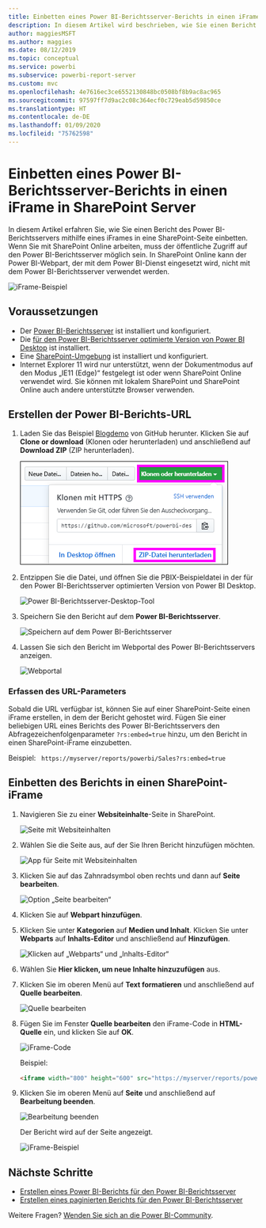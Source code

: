 ```yaml
---
title: Einbetten eines Power BI-Berichtsserver-Berichts in einen iFrame in SharePoint Server
description: In diesem Artikel wird beschrieben, wie Sie einen Bericht des Power BI-Berichtsservers in einen iFrame in SharePoint Server einbetten.
author: maggiesMSFT
ms.author: maggies
ms.date: 08/12/2019
ms.topic: conceptual
ms.service: powerbi
ms.subservice: powerbi-report-server
ms.custom: mvc
ms.openlocfilehash: 4e7616ec3ce6552130848bc0508bf8b9ac8ac965
ms.sourcegitcommit: 97597ff7d9ac2c08c364ecf0c729eab5d59850ce
ms.translationtype: HT
ms.contentlocale: de-DE
ms.lasthandoff: 01/09/2020
ms.locfileid: "75762598"
---
```

# <a name="embed-a-power-bi-report-server-report-using-an-iframe-in-sharepoint-server"></a>Einbetten eines Power BI-Berichtsserver-Berichts in einen iFrame in SharePoint Server

In diesem Artikel erfahren Sie, wie Sie einen Bericht des Power BI-Berichtsservers mithilfe eines iFrames in eine SharePoint-Seite einbetten. Wenn Sie mit SharePoint Online arbeiten, muss der öffentliche Zugriff auf den Power BI-Berichtsserver möglich sein. In SharePoint Online kann der Power BI-Webpart, der mit dem Power BI-Dienst eingesetzt wird, nicht mit dem Power BI-Berichtsserver verwendet werden.  

![iFrame-Beispiel](media/quickstart-embed/quickstart_embed_01.png)

## <a name="prerequisites"></a>Voraussetzungen
* Der [Power BI-Berichtsserver](https://powerbi.microsoft.com/report-server/) ist installiert und konfiguriert.
* Die [für den Power BI-Berichtsserver optimierte Version von Power BI Desktop](install-powerbi-desktop.md) ist installiert.
* Eine [SharePoint-Umgebung](https://docs.microsoft.com/sharepoint/install/install) ist installiert und konfiguriert.
* Internet Explorer 11 wird nur unterstützt, wenn der Dokumentmodus auf den Modus „IE11 (Edge)“ festgelegt ist oder wenn SharePoint Online verwendet wird. Sie können mit lokalem SharePoint und SharePoint Online auch andere unterstützte Browser verwenden.

## <a name="create-the-power-bi-report-url"></a>Erstellen der Power BI-Berichts-URL

1. Laden Sie das Beispiel [Blogdemo](https://github.com/Microsoft/powerbi-desktop-samples) von GitHub herunter. Klicken Sie auf **Clone or download** (Klonen oder herunterladen) und anschließend auf **Download ZIP** (ZIP herunterladen).

    ![Herunterladen der PBIX-Beispieldatei](media/quickstart-embed/quickstart_embed_14.png)

2. Entzippen Sie die Datei, und öffnen Sie die PBIX-Beispieldatei in der für den Power BI-Berichtsserver optimierten Version von Power BI Desktop.

    ![Power BI-Berichtsserver-Desktop-Tool](media/quickstart-embed/quickstart_embed_02.png)

3. Speichern Sie den Bericht auf dem **Power BI-Berichtsserver**. 

    ![Speichern auf dem Power BI-Berichtsserver](media/quickstart-embed/quickstart_embed_03.png)

4. Lassen Sie sich den Bericht im Webportal des Power BI-Berichtsservers anzeigen.

    ![Webportal](media/quickstart-embed/quickstart_embed_04.png)

### <a name="capture-the-url-parameter"></a>Erfassen des URL-Parameters

Sobald die URL verfügbar ist, können Sie auf einer SharePoint-Seite einen iFrame erstellen, in dem der Bericht gehostet wird. Fügen Sie einer beliebigen URL eines Berichts des Power BI-Berichtsservers den Abfragezeichenfolgenparameter `?rs:embed=true` hinzu, um den Bericht in einen SharePoint-iFrame einzubetten.

   Beispiel:
    ``` 
    https://myserver/reports/powerbi/Sales?rs:embed=true
    ```
## <a name="embed-the-report-in-a-sharepoint-iframe"></a>Einbetten des Berichts in einen SharePoint-iFrame

1. Navigieren Sie zu einer **Websiteinhalte**-Seite in SharePoint.

    ![Seite mit Websiteinhalten](media/quickstart-embed/quickstart_embed_05.png)

2. Wählen Sie die Seite aus, auf der Sie Ihren Bericht hinzufügen möchten.

    ![App für Seite mit Websiteinhalten](media/quickstart-embed/quickstart_embed_06.png)

3. Klicken Sie auf das Zahnradsymbol oben rechts und dann auf **Seite bearbeiten**.

    ![Option „Seite bearbeiten“](media/quickstart-embed/quickstart_embed_07.png)

4. Klicken Sie auf **Webpart hinzufügen**.

5. Klicken Sie unter **Kategorien** auf **Medien und Inhalt**. Klicken Sie unter **Webparts** auf **Inhalts-Editor** und anschließend auf **Hinzufügen**.

    ![Klicken auf „Webparts“ und „Inhalts-Editor“](media/quickstart-embed/quickstart_embed_09.png)

6. Wählen Sie **Hier klicken, um neue Inhalte hinzuzufügen** aus.

7. Klicken Sie im oberen Menü auf **Text formatieren** und anschließend auf **Quelle bearbeiten**.

     ![Quelle bearbeiten](media/quickstart-embed/quickstart_embed_11.png)

8. Fügen Sie im Fenster **Quelle bearbeiten** den iFrame-Code in **HTML-Quelle** ein, und klicken Sie auf **OK**.

    ![iFrame-Code](media/quickstart-embed/quickstart_embed_12.png)

     Beispiel:
     ```html
     <iframe width="800" height="600" src="https://myserver/reports/powerbi/Sales?rs:embed=true" frameborder="0" allowFullScreen="true"></iframe>
     ```

9. Klicken Sie im oberen Menü auf **Seite** und anschließend auf **Bearbeitung beenden**.

    ![Bearbeitung beenden](media/quickstart-embed/quickstart_embed_13.png)

    Der Bericht wird auf der Seite angezeigt.

    ![iFrame-Beispiel](media/quickstart-embed/quickstart_embed_01.png)

## <a name="next-steps"></a>Nächste Schritte

- [Erstellen eines Power BI-Berichts für den Power BI-Berichtsserver](quickstart-create-powerbi-report.md)  
- [Erstellen eines paginierten Berichts für den Power BI-Berichtsserver](quickstart-create-paginated-report.md)  

Weitere Fragen? [Wenden Sie sich an die Power BI-Community](https://community.powerbi.com/). 
